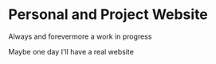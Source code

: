 # Personal and Project Website
Always and forevermore a work in progress

Maybe one day I'll have a real website
